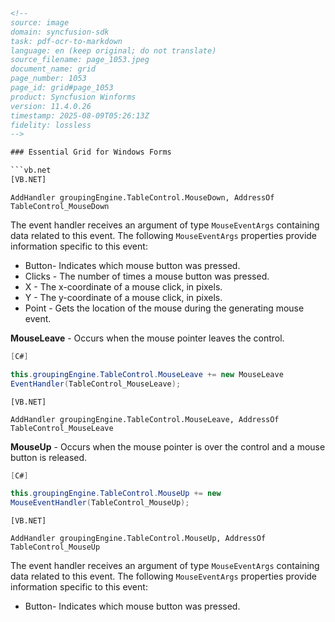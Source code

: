 ```html
<!-- 
source: image
domain: syncfusion-sdk
task: pdf-ocr-to-markdown
language: en (keep original; do not translate)
source_filename: page_1053.jpeg
document_name: grid
page_number: 1053
page_id: grid#page_1053
product: Syncfusion Winforms
version: 11.4.0.26
timestamp: 2025-08-09T05:26:13Z
fidelity: lossless
-->

### Essential Grid for Windows Forms

```vb.net
[VB.NET]
```

```vb.net
AddHandler groupingEngine.TableControl.MouseDown, AddressOf
TableControl_MouseDown
```

The event handler receives an argument of type `MouseEventArgs` containing data related to this event. The following `MouseEventArgs` properties provide information specific to this event:

- Button- Indicates which mouse button was pressed.
- Clicks - The number of times a mouse button was pressed.
- X - The x-coordinate of a mouse click, in pixels.
- Y - The y-coordinate of a mouse click, in pixels.
- Point - Gets the location of the mouse during the generating mouse event.

**MouseLeave** - Occurs when the mouse pointer leaves the control.

```csharp
[C#]

this.groupingEngine.TableControl.MouseLeave += new MouseLeave
EventHandler(TableControl_MouseLeave);
```

```vb.net
[VB.NET]
```

```vb.net
AddHandler groupingEngine.TableControl.MouseLeave, AddressOf
TableControl_MouseLeave
```

**MouseUp** - Occurs when the mouse pointer is over the control and a mouse button is released.

```csharp
[C#]

this.groupingEngine.TableControl.MouseUp += new
MouseEventHandler(TableControl_MouseUp);
```

```vb.net
[VB.NET]
```

```vb.net
AddHandler groupingEngine.TableControl.MouseUp, AddressOf
TableControl_MouseUp
```

The event handler receives an argument of type `MouseEventArgs` containing data related to this event. The following `MouseEventArgs` properties provide information specific to this event:

- Button- Indicates which mouse button was pressed.

```html
```